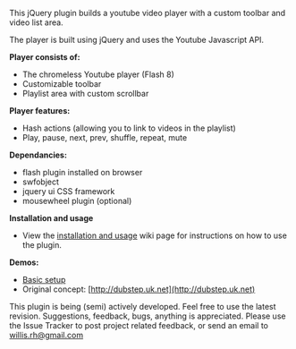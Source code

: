 This jQuery plugin builds a youtube video player with a custom toolbar and video list area.

The player is built using jQuery and uses the Youtube Javascript API.

**Player consists of:**

 * The chromeless Youtube player (Flash 8)
 * Customizable toolbar 
 * Playlist area with custom scrollbar

**Player features:**

 * Hash actions (allowing you to link to videos in the playlist)
 * Play, pause, next, prev, shuffle, repeat, mute

**Dependancies:**

 * flash plugin installed on browser
 * swfobject
 * jquery ui CSS framework
 * mousewheel plugin (optional)

**Installation and usage**

 * View the [installation and usage](http://github.com/badsyntax/jquery-youtube-player/wiki/Installation-and-usage) wiki page for instructions on how to use the plugin.

**Demos:**

 * [Basic setup](http://badsyntax.github.com/demos/youtube-player/player-example.html)
 * Original concept: [http://dubstep.uk.net](http://dubstep.uk.net)

This plugin is being (semi) actively developed. Feel free to use the latest revision.
Suggestions, feedback, bugs, anything is appreciated. Please use the Issue Tracker to post project related feedback, or send an email to willis.rh@gmail.com
